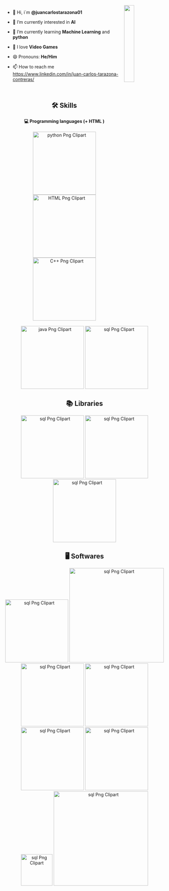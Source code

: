 <img align='right' src= 'https://www.bing.com/th?id=OUG.6BD5D3B186C7D423FD3961384152D1A4&w=236&c=11&rs=1&qlt=90&bgcl=ececec&o=6&pid=PersonalBing&p=0' width='25%'>  

- 👋 Hi, i´m **@juancarlostarazona01**
  
- 👀 I’m currently interested in **AI**
  
- 🌱 I’m currently learning **Machine Learning** and **python**

- 💞️ I love **Video Games**
  
- 😄 Pronouns: **He/Him**
  
- 📫 How to reach me https://www.linkedin.com/in/juan-carlos-tarazona-contreras/

 <br/>
 
<h2 align="center">🛠 Skills</h2>

<h4 align="center">💻 Programming languages (+ HTML )</h4>

<p align="center">
<img src="https://1000logos.net/wp-content/uploads/2020/08/Python-Logo.png" width="200" alt="python Png Clipart"></a>
<img src="https://desarrolloweb.com/storage/tag_images/actual/n20BWPxy4WXVZyC94Cvn2pPus1LSIo2drcqniEkJ.png" width="200" alt="HTML Png Clipart"></a>
<img src="https://freepngimg.com/thumb/c++/2-2-c++-png-clipart.png" width="200" alt="C++ Png Clipart"></a>
<br/>
<br/>
<img src="https://cdn.icon-icons.com/icons2/2699/PNG/512/java_horizontal_logo_icon_167858.png" width="200" alt="java Png Clipart"></a>
<img src="https://upload.wikimedia.org/wikipedia/commons/8/87/Sql_data_base_with_logo.png" width="200" alt="sql Png Clipart"></a>
</p>

<h2 align="center">📚 Libraries</h2>

<p align="center">
<img src="https://upload.wikimedia.org/wikipedia/commons/3/31/NumPy_logo_2020.svg" width="200" alt="sql Png Clipart"></a>
<img src="https://upload.wikimedia.org/wikipedia/commons/e/ed/Pandas_logo.svg" width="200" alt="sql Png Clipart"></a>
<img src="https://upload.wikimedia.org/wikipedia/commons/thumb/0/05/Scikit_learn_logo_small.svg/2560px-Scikit_learn_logo_small.svg.png" width="200" alt="sql Png Clipart"></a>
</p>

<h2 align="center">🖥 Softwares</h2>

<p align="center">
<img src="https://1000logos.net/wp-content/uploads/2023/04/Ubuntu-logo.png" width="200" alt="sql Png Clipart"></a>
<img src="https://pbs.twimg.com/media/Dp3nCCdXgAEIMxM.png" width="300" alt="sql Png Clipart"></a>
<img src="https://miro.medium.com/v2/resize:fit:1358/1*0LS0sRb2kjHtIIWtKAt-iw.png" width="200" alt="sql Png Clipart"></a>
<img src="https://1000logos.net/wp-content/uploads/2023/04/Git-logo.png" width="200" alt="sql Png Clipart"></a>
<img src="https://i.pinimg.com/originals/92/f3/b1/92f3b1027e70a29b31627616b5e9e4df.png" width="200" alt="sql Png Clipart"></a>
<img src="https://www.iri.com/blog/wp-content/uploads/2012/06/eclipse-logo.png" width="200" alt="sql Png Clipart"></a>
<img src="https://avatars.githubusercontent.com/u/30841581?s=280&v=4" width="100" alt="sql Png Clipart"></a>
<img src="https://anchor-u.com/wp-content/uploads/2022/08/metasploit.png" width="300" alt="sql Png Clipart"></a>

</p>
<!---
juancarlostarazona01/juancarlostarazona01 is a ✨ special ✨ repository because its `README.md` (this file) appears on your GitHub profile.
You can click the Preview link to take a look at your changes.
--->

